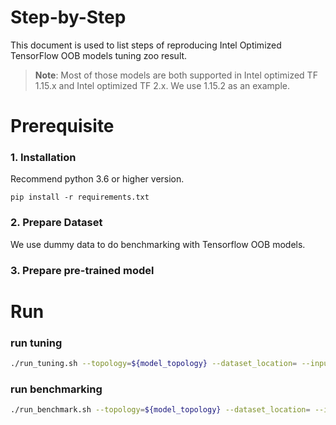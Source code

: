 Step-by-Step
============

This document is used to list steps of reproducing Intel Optimized TensorFlow OOB models tuning zoo result.

> **Note**: 
> Most of those models are both supported in Intel optimized TF 1.15.x and Intel optimized TF 2.x. We use 1.15.2 as an example.

# Prerequisite

### 1. Installation
  Recommend python 3.6 or higher version.

  ```Shell
  pip install -r requirements.txt
  
  ```

### 2. Prepare Dataset

  We use dummy data to do benchmarking with Tensorflow OOB models.

### 3. Prepare pre-trained model


# Run
### run tuning

```bash
./run_tuning.sh --topology=${model_topology} --dataset_location= --input_model=${model_path} --output_model=${output_model_path}
```

### run benchmarking

```bash
./run_benchmark.sh --topology=${model_topology} --dataset_location= --input_model=${model_path} --mode=benchmark --batch_size=1 --iters=200
```
